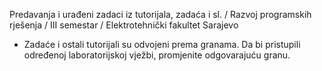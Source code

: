 Predavanja i urađeni zadaci iz tutorijala, zadaća i sl. / Razvoj programskih rješenja / III semestar / Elektrotehnički fakultet Sarajevo

- Zadaće i ostali tutorijali su odvojeni prema granama. Da bi pristupili određenoj laboratorijskoj vježbi, promjenite odgovarajuću granu.
